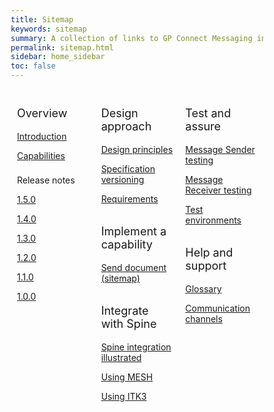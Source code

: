```yaml
---
title: Sitemap
keywords: sitemap
summary: A collection of links to GP Connect Messaging information
permalink: sitemap.html
sidebar: home_sidebar
toc: false
---
```

<style>
* {
  box-sizing: border-box;
}

/* Create three equal columns that floats next to each other */
.column {
  float: left;
  width: 33.33%;
  padding: 10px;

}

/* Clear floats after the columns */
.row:after {
  content: "";
  display: table;
  clear: both;
}
</style>

<div class="row">
  <div class="column">
   <p style="font-size:18px">Overview</p>
    	<p><a href="index.html">Introduction</a></p>
    	<p><a href="overview_priority_capabilities.html">Capabilities</a></p>
	<p style="padding-top:8px">Release notes</p>
    	<p><a href="overview_release_notes_1_3_0.html">1.5.0</a></p>
		<p><a href="overview_release_notes_1_3_0.html">1.4.0</a></p>
		<p><a href="overview_release_notes_1_3_0.html">1.3.0</a></p>
    	<p><a href="overview_release_notes_1_2_0.html">1.2.0</a></p>
    	<p><a href="overview_release_notes_1_1_0.html">1.1.0</a></p>
    	<p><a href="overview_release_notes_1_0_0.html">1.0.0</a></p>          
  </div>
  <div class="column">
    <p style="font-size:18px">Design approach</p>
    	<p><a href="design_principles.html">Design principles</a></p>
	<p><a href="design_product_versioning.html.html">Specification versioning</a></p>
	<p><a href="design_requirements.html">Requirements</a></p>    
    <p style="font-size:18px; padding-top:15px">Implement a capability</p>
    	<p><a href="sitemap_send_document.html">Send document (sitemap)</a></p>
    <p style="font-size:18px; padding-top:15px">Integrate with Spine</p>
    	<p><a href="integration_illustrated.html">Spine integration illustrated</a></p>
	<p><a href="integration_mesh.html">Using MESH</a></p>
	<p><a href="integration_itk3.html">Using ITK3</a></p>	
  </div>
  <div class="column">
    <p style="font-size:18px">Test and assure</p>
    	<p><a href="testing_sender.html">Message Sender testing</a></p>
	<p><a href="testing_receiver.html">Message Receiver testing</a></p>
	<p><a href="testing_environments.html">Test environments</a></p>
    <p style="font-size:18px; padding-top:15px">Help and support</p>
    	<p><a href="overview_glossary.html">Glossary</a></p>
    	<p><a href="support_communications.html">Communication channels</a></p>
  </div>
</div>
